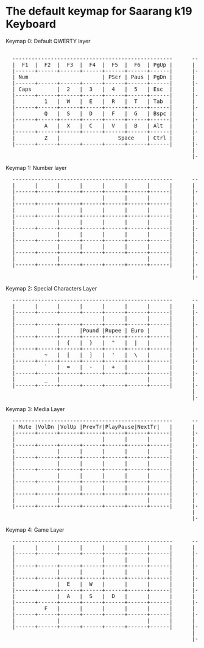 # The default keymap for Saarang k19 Keyboard

 Keymap 0: Default QWERTY layer
<pre> 
  --------------------------------------------------      --------------------------------------------------
  |  F1  |  F2  |  F3  |  F4  |  F5  |  F6  | PgUp |      | Home |  F7  |  F8  |  F9  | F10  | F11  | F12  |
  |------+------+------+------+------+------+------|      |------+------+------+------+------+------+------|
  | Num                       | PScr | Paus | PgDn |      | End  |Media | Game                      | Menu |
  |------+------+------+------+------+------+------|      |------+------+------+------+------+------+------|
  | Caps        |  2   |  3   |  4   |  5   | Esc  |      | Ins  |  6   |  7   |  8   |  9          | Win  |
  |------+------+------+------+------+------+------|      |------+------+------+------+------+------+------|
  |         1   |  W   |  E   |  R   |  T   | Tab  |      | Del  |  Y   |  U   |  I   |  O   |  0          |
  |------+------+------+------+------+------+------|      |------+------+------+------+------+------+------|
  |         Q   |  S   |  D   |  F   |  G   | Bspc |      | Ent  |  H   |  J   |  K   |  L   |  P          |
  |------+------+------+------+------+------+------|      |------+------+------+------+------+------+------|
  |         A   |  X   |  C   |  V   |  B   | Alt  |      | SpCh |  N   |  M   |  ,   |  .   |  ;          |
  |------+------+------+------+------+------+------|      |------+------+------+------+------+------+------|
  |         Z   |                  Space    | Ctrl |      | Shft |    Space           |  Up  |  /          |
  |------+------+------+------+------+------+------|      |------+------+------+------+------+------+------|
                                                          |                     Right | Down | Left        |
                                                          |------+------+------+------+------+------+------|
</pre>

 Keymap 1: Number layer
<pre>
  --------------------------------------------------      --------------------------------------------------
  |      |      |      |      |      |      |      |      |      |      |      |      |      |      |      |
  |------+------+------+------+------+------+------|      |------+------+------+------+------+------+------|
  |                           |      |      |      |      |      |      |                           |      |
  |------+------+------+------+------+------+------|      |------+------+------+------+------+------+------|
  |             |      |      |      |      |      |      |      |      |      |Slash |Asterisk     |      |
  |------+------+------+------+------+------+------|      |------+------+------+------+------+------+------|
  |             |      |      |      |      |      |      |      |      |  7   |  8   |  9   |  -          |
  |------+------+------+------+------+------+------|      |------+------+------+------+------+------+------|
  |             |      |      |      |      |      |      |      |      |  4   |  5   |  6   |  +          |
  |------+------+------+------+------+------+------|      |------+------+------+------+------+------+------|
  |             |      |      |      |      |      |      |      |      |  1   |  2   |  3   |  0          |
  |------+------+------+------+------+------+------|      |------+------+------+------+------+------+------|
  |             |                           |      |      |      |                    |      |  .          |
  |------+------+------+------+------+------+------|      |------+------+------+------+------+------+------|
                                                          |                           |      |             |
                                                          |------+------+------+------+------+------+------|
</pre>

 Keymap 2: Special Characters Layer
<pre>
  --------------------------------------------------      --------------------------------------------------
  |      |      |      |      |      |      |      |      |      |      |      |      |      |      |      |
  |------+------+------+------+------+------+------|      |------+------+------+------+------+------+------|
  |                           |      |      |      |      |      |      |                           |      |
  |------+------+------+------+------+------+------|      |------+------+------+------+------+------+------|
  |             |      |Pound |Rupee | Euro |      |      |      |      |      |      |             |      |
  |------+------+------+------+------+------+------|      |------+------+------+------+------+------+------|
  |             |  {   |  }   |  "   |  |   |      |      |      |      |      |      |      |             |
  |------+------+------+------+------+------+------|      |------+------+------+------+------+------+------|
  |         ~   |  [   |  ]   |  '   |  \   |      |      |      |      |      |      |      |             |
  |------+------+------+------+------+------+------|      |------+------+------+------+------+------+------|
  |         `   |  =   |  -   |  +   |      |      |      |      |      |      |      |      |             |
  |------+------+------+------+------+------+------|      |------+------+------+------+------+------+------|
  |         _   |                           |      |      |      |                    |      |             |
  |------+------+------+------+------+------+------|      |------+------+------+------+------+------+------|
                                                          |                           |      |             |
                                                          |------+------+------+------+------+------+------|
</pre>

 Keymap 3: Media Layer
<pre>
  --------------------------------------------------      --------------------------------------------------
  | Mute |VolDn |VolUp |PrevTr|PlayPause|NextTr|   |      |      |      |      |      |      |      |      |
  |------+------+------+------+------+------+------|      |------+------+------+------+------+------+------|
  |                           |      |      |      |      |      |      |                           |      |
  |------+------+------+------+------+------+------|      |------+------+------+------+------+------+------|
  |             |      |      |      |      |      |      |      |      |      |      |             |      |
  |------+------+------+------+------+------+------|      |------+------+------+------+------+------+------|
  |             |      |      |      |      |      |      |      |      |      |      |      |             |
  |------+------+------+------+------+------+------|      |------+------+------+------+------+------+------|
  |             |      |      |      |      |      |      |      |      |      |      |      |             |
  |------+------+------+------+------+------+------|      |------+------+------+------+------+------+------|
  |             |      |      |      |      |      |      |      |      |      |      |      |             |
  |------+------+------+------+------+------+------|      |------+------+------+------+------+------+------|
  |             |                           |      |      |      |                    |      |             |
  |------+------+------+------+------+------+------|      |------+------+------+------+------+------+------|
                                                          |                           |      |             |
                                                          |------+------+------+------+------+------+------|
</pre>

 Keymap 4: Game Layer
<pre>
  --------------------------------------------------      --------------------------------------------------
  |      |      |      |      |      |      |      |      |      |      |      |      |      |      |      |
  |------+------+------+------+------+------+------|      |------+------+------+------+------+------+------|
  |                           |      |      |      |      |      |      |                           |      |
  |------+------+------+------+------+------+------|      |------+------+------+------+------+------+------|
  |             |      |      |      |      |      |      |      |      |      |      |             |      |
  |------+------+------+------+------+------+------|      |------+------+------+------+------+------+------|
  |             |  E   |  W   |      |      |      |      |      |      |      |      |      |             |
  |------+------+------+------+------+------+------|      |------+------+------+------+------+------+------|
  |             |  A   |  S   |  D   |      |      |      |      |      |      |      |      |             |
  |------+------+------+------+------+------+------|      |------+------+------+------+------+------+------|
  |         F   |      |      |      |      |      |      |      |      |      |      |      |             |
  |------+------+------+------+------+------+------|      |------+------+------+------+------+------+------|
  |             |                           |      |      |      |                    |      |             |
  |------+------+------+------+------+------+------|      |------+------+------+------+------+------+------|
                                                          |                           |      |             |
                                                          |------+------+------+------+------+------+------|
</pre>                                                          
